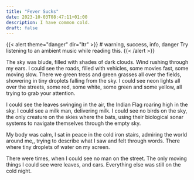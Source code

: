 ```yaml
---
title: "Fever Sucks"
date: 2023-10-03T08:47:11+01:00
description: I have common cold.
draft: false
---
```


{{< alert theme="danger" dir="ltr" >}} # warning, success, info, danger
Try listening to an ambient music while reading this.
{{< /alert >}}

The sky was blude, filled with shades of dark clouds. Wind rushing through my ears. 
I could see the roads, filled with vehicles, some movies fast, some moving slow.
There we green tress and green grasses all over the fields, showering in tiny droplets falling from the sky.
I could see neon lights all over the streets, some red, some white, some green and some yellow, all trying to grab your attention.

I could see the leaves swinging in the air, the Indian Flag roaring high in the sky.
I could see a milk man, delivering milk.
I could see no birds on the sky, the only creature on the skies where the bats, using their biological sonar systems to navigate themselves through the empty sky. 

My body was calm, I sat in peace in the cold iron stairs, admiring the world around me,, trying to describe what I saw and felt through words. There where tiny droplets of water on my screen.

There were times, when I could see no man on the street. The only moving things I could see were leaves, and cars. Everything else was still on the cold night.
